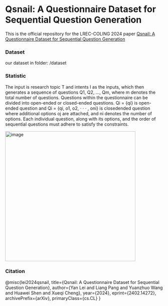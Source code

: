 # Qsnail: A Questionnaire Dataset for Sequential Question Generation
This is the official repository for the LREC-COLING 2024 paper [Qsnail: A Questionnaire Dataset for Sequential Question Generation](https://arxiv.org/pdf/2402.14272.pdf)

### Dataset
our dataset in folder: /dataset


### Statistic
The input is research topic T and intents I as the inputs, which then generates a sequence of questions Q1, Q2, ..., Qm, where m denotes the total number of questions. Questions within the questionnaire can be divided into open-ended or closed-ended questions. Qi = {qi} is open-ended question and Qi = {qi, o1, o2, · · · , oni} is closedended question where additional options oj are attached, and ni denotes the number of options. Each individual question, along with its options, and the order of sequential questions must adhere to satisfy the constraints.

<img width="415" alt="image" src="https://github.com/LeiyanGithub/qsnail/assets/45895439/c705c957-3c57-4bbf-bd7a-7803a4f13605">


### Citation
@misc{lei2024qsnail,
      title={Qsnail: A Questionnaire Dataset for Sequential Question Generation}, 
      author={Yan Lei and Liang Pang and Yuanzhuo Wang and Huawei Shen and Xueqi Cheng},
      year={2024},
      eprint={2402.14272},
      archivePrefix={arXiv},
      primaryClass={cs.CL}
}


